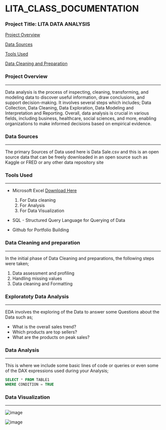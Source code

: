 # LITA_CLASS_DOCUMENTATION

### Project Title: LITA DATA ANALYSIS

[Project Overview](#project-overview)

[Data Sources](#data-sources)

[Tools Used](#tools-used)

[Data Cleaning and Preparation](#data-cleaning-and-preparation)

### Project Overview
---
Data analysis is the process of inspecting, cleaning, transforming, and modeling data to discover useful information, draw conclusions, and support decision-making. It involves several steps which includes; Data Collection, Data Cleaning, Data Exploration, Data Modeling and Interpretation and Reporting.
Overall, data analysis is crucial in various fields, including business, healthcare, social sciences, and more, enabling organizations to make informed decisions based on empirical evidence.

### Data Sources
---
The primary Sources of Data used here is Data Sale.csv and this is an open source data that can be freely downloaded in an open source such as Kaggle or FRED or any other data repository site

### Tools Used
---
- Microsoft Excel [Download Here](https://www.microsoft.com)
   1. For Data cleaning
   2. For Analysis
   3. For Data Visualization

- SQL - Structured Query Language for Querying of Data
- Github for Portfolio Building

### Data Cleaning and preparation
---
In the initial phase of Data Cleaning and preparations, the following steps were taken;
   1. Data assessment and profiling
   2. Handling missing values
   3. Data cleaning and Formatting

### Exploratoty Data Analysis
---
EDA involves the exploring of the Data to answer some Questions about the Data such as;
- What is the overall sales trend?
- Which products are top sellers?
- What are the products on peak sales?

 ### Data Analysis
 ---
 This is where we include some basic lines of code or queries or even some of the DAX expressions used during your Analysis;

 ```SQL
 SELECT * FROM TABLE1
 WHERE CONDITION = TRUE
 ```

### Data Visualization
---

![image](https://github.com/user-attachments/assets/be477604-73ff-4a43-917e-ee41a6425c40)











![image](https://github.com/user-attachments/assets/787c59df-8c94-4706-852f-1edc2c06020c)

